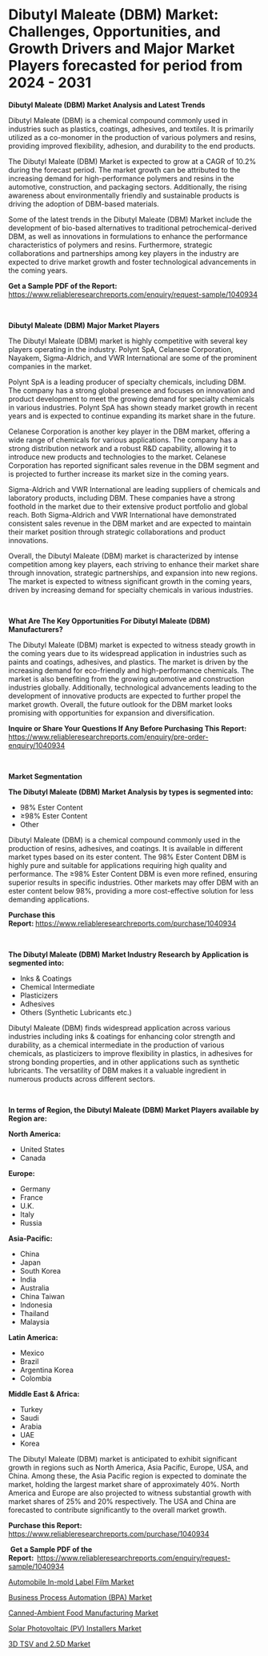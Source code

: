 <p><h1>Dibutyl Maleate (DBM) Market: Challenges, Opportunities, and Growth Drivers and Major Market Players forecasted for period from 2024 - 2031</h1></p><p><strong>Dibutyl Maleate (DBM) Market Analysis and Latest Trends</strong></p>
<p><p>Dibutyl Maleate (DBM) is a chemical compound commonly used in industries such as plastics, coatings, adhesives, and textiles. It is primarily utilized as a co-monomer in the production of various polymers and resins, providing improved flexibility, adhesion, and durability to the end products.</p><p>The Dibutyl Maleate (DBM) Market is expected to grow at a CAGR of 10.2% during the forecast period. The market growth can be attributed to the increasing demand for high-performance polymers and resins in the automotive, construction, and packaging sectors. Additionally, the rising awareness about environmentally friendly and sustainable products is driving the adoption of DBM-based materials.</p><p>Some of the latest trends in the Dibutyl Maleate (DBM) Market include the development of bio-based alternatives to traditional petrochemical-derived DBM, as well as innovations in formulations to enhance the performance characteristics of polymers and resins. Furthermore, strategic collaborations and partnerships among key players in the industry are expected to drive market growth and foster technological advancements in the coming years.</p></p>
<p><strong>Get a Sample PDF of the Report:&nbsp;</strong> <a href="https://www.reliableresearchreports.com/enquiry/request-sample/1040934">https://www.reliableresearchreports.com/enquiry/request-sample/1040934</a></p>
<p>&nbsp;</p>
<p><strong>Dibutyl Maleate (DBM) Major Market Players</strong></p>
<p><p>The Dibutyl Maleate (DBM) market is highly competitive with several key players operating in the industry. Polynt SpA, Celanese Corporation, Nayakem, Sigma-Aldrich, and VWR International are some of the prominent companies in the market.</p><p>Polynt SpA is a leading producer of specialty chemicals, including DBM. The company has a strong global presence and focuses on innovation and product development to meet the growing demand for specialty chemicals in various industries. Polynt SpA has shown steady market growth in recent years and is expected to continue expanding its market share in the future.</p><p>Celanese Corporation is another key player in the DBM market, offering a wide range of chemicals for various applications. The company has a strong distribution network and a robust R&D capability, allowing it to introduce new products and technologies to the market. Celanese Corporation has reported significant sales revenue in the DBM segment and is projected to further increase its market size in the coming years.</p><p>Sigma-Aldrich and VWR International are leading suppliers of chemicals and laboratory products, including DBM. These companies have a strong foothold in the market due to their extensive product portfolio and global reach. Both Sigma-Aldrich and VWR International have demonstrated consistent sales revenue in the DBM market and are expected to maintain their market position through strategic collaborations and product innovations.</p><p>Overall, the Dibutyl Maleate (DBM) market is characterized by intense competition among key players, each striving to enhance their market share through innovation, strategic partnerships, and expansion into new regions. The market is expected to witness significant growth in the coming years, driven by increasing demand for specialty chemicals in various industries.</p></p>
<p>&nbsp;</p>
<p><strong>What Are The Key Opportunities For Dibutyl Maleate (DBM) Manufacturers?</strong></p>
<p><p>The Dibutyl Maleate (DBM) market is expected to witness steady growth in the coming years due to its widespread application in industries such as paints and coatings, adhesives, and plastics. The market is driven by the increasing demand for eco-friendly and high-performance chemicals. The market is also benefiting from the growing automotive and construction industries globally. Additionally, technological advancements leading to the development of innovative products are expected to further propel the market growth. Overall, the future outlook for the DBM market looks promising with opportunities for expansion and diversification.</p></p>
<p><strong>Inquire or Share Your Questions If Any Before Purchasing This Report:</strong> <a href="https://www.reliableresearchreports.com/enquiry/pre-order-enquiry/1040934">https://www.reliableresearchreports.com/enquiry/pre-order-enquiry/1040934</a></p>
<p>&nbsp;</p>
<p><strong>Market Segmentation</strong></p>
<p><strong>The Dibutyl Maleate (DBM) Market Analysis by types is segmented into:</strong></p>
<p><ul><li>98% Ester Content</li><li>≥98% Ester Content</li><li>Other</li></ul></p>
<p><p>Dibutyl Maleate (DBM) is a chemical compound commonly used in the production of resins, adhesives, and coatings. It is available in different market types based on its ester content. The 98% Ester Content DBM is highly pure and suitable for applications requiring high quality and performance. The ≥98% Ester Content DBM is even more refined, ensuring superior results in specific industries. Other markets may offer DBM with an ester content below 98%, providing a more cost-effective solution for less demanding applications.</p></p>
<p><strong>Purchase this Report:&nbsp;</strong><a href="https://www.reliableresearchreports.com/purchase/1040934">https://www.reliableresearchreports.com/purchase/1040934</a></p>
<p>&nbsp;</p>
<p><strong>The Dibutyl Maleate (DBM) Market Industry Research by Application is segmented into:</strong></p>
<p><ul><li>Inks & Coatings</li><li>Chemical Intermediate</li><li>Plasticizers</li><li>Adhesives</li><li>Others (Synthetic Lubricants etc.)</li></ul></p>
<p><p>Dibutyl Maleate (DBM) finds widespread application across various industries including inks & coatings for enhancing color strength and durability, as a chemical intermediate in the production of various chemicals, as plasticizers to improve flexibility in plastics, in adhesives for strong bonding properties, and in other applications such as synthetic lubricants. The versatility of DBM makes it a valuable ingredient in numerous products across different sectors.</p></p>
<p>&nbsp;</p>
<p><strong>In terms of Region, the Dibutyl Maleate (DBM) Market Players available by Region are:</strong></p>
<p>
    <p> <strong> North America: </strong>
        <ul>
            <li>United States</li>
            <li>Canada</li>
        </ul>
        </p> 
    <p> <strong> Europe: </strong>
        <ul>
            <li>Germany</li>
            <li>France</li>
            <li>U.K.</li>
            <li>Italy</li>
            <li>Russia</li>
        </ul>
        </p> 
    <p> <strong> Asia-Pacific: </strong>
        <ul>
            <li>China</li>
            <li>Japan</li>
            <li>South Korea</li>
            <li>India</li>
            <li>Australia</li>
            <li>China Taiwan</li>
            <li>Indonesia</li>
            <li>Thailand</li>
            <li>Malaysia</li>
        </ul>
        </p> 
    <p> <strong> Latin America: </strong>
        <ul>
            <li>Mexico</li>
            <li>Brazil</li>
            <li>Argentina Korea</li>
            <li>Colombia</li>
        </ul>
        </p> 
    <p> <strong> Middle East & Africa: </strong>
        <ul>
            <li>Turkey</li>
            <li>Saudi</li>
            <li>Arabia</li>
            <li>UAE</li>
            <li>Korea</li>
        </ul>
    </p>
    </p>
<p><p>The Dibutyl Maleate (DBM) market is anticipated to exhibit significant growth in regions such as North America, Asia Pacific, Europe, USA, and China. Among these, the Asia Pacific region is expected to dominate the market, holding the largest market share of approximately 40%. North America and Europe are also projected to witness substantial growth with market shares of 25% and 20% respectively. The USA and China are forecasted to contribute significantly to the overall market growth.</p></p>
<p><strong>Purchase this Report: </strong><a href="https://www.reliableresearchreports.com/purchase/1040934">https://www.reliableresearchreports.com/purchase/1040934</a></p>
<p>&nbsp;<strong>Get a Sample PDF of the Report:&nbsp;&nbsp;</strong><a href="https://www.reliableresearchreports.com/enquiry/request-sample/1040934">https://www.reliableresearchreports.com/enquiry/request-sample/1040934</a></p>
<p><strong></strong></p>
<p><p><a href="https://github.com/angelajermaine/Market-Research-Report-List-2/blob/main/automobile-in-mold-label-film-market.md">Automobile In-mold Label Film Market</a></p><p><a href="https://medium.com/@patriciaknight1961/business-process-automation-bpa-market-report-reveals-the-latest-trends-and-growth-opportunities-23afe025fd19">Business Process Automation (BPA) Market</a></p><p><a href="https://medium.com/@raymondgray765/canned-ambient-food-manufacturing-market-size-market-outlook-and-market-forecast-2024-to-2031-8e632cdd9eee">Canned-Ambient Food Manufacturing Market</a></p><p><a href="https://medium.com/@othamcclure/solar-photovoltaic-pv-installers-market-share-evolution-and-market-growth-trends-2024-2031-f0f56233981e">Solar Photovoltaic (PV) Installers Market</a></p><p><a href="https://medium.com/@othamcclure/3d-tsv-and-2-5d-market-analysis-its-cagr-market-segmentation-and-global-industry-overview-64b80d440caf">3D TSV and 2.5D Market</a></p></p>